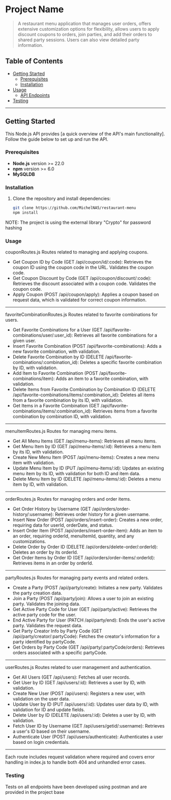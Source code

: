 # Project Name

> A restaurant menu application that manages user orders, offers extensive customization options for flexibility, allows users to apply discount coupons to orders, join parties, and add their orders to shared party sessions. Users can also view detailed party information.
## Table of Contents

- [Getting Started](#getting-started)
  - [Prerequisites](#prerequisites)
  - [Installation](#installation)
- [Usage](#usage)
  - [API Endpoints](#api-endpoints)
- [Testing](#testing)


---

## Getting Started

This Node.js API provides [a quick overview of the API's main functionality]. Follow the guide below to set up and run the API.

### Prerequisites

- **Node.js** version >= 22.0
- **npm** version >= 6.0
- **MySQLDB**

### Installation

1. Clone the repository and install dependencies:
   ```bash
   git clone https://github.com/MichelNA5/restaurant-menu
   npm install 
   ```
NOTE: The project is using the external library "Crypto" for password hashing

### Usage
couponRoutes.js
Routes related to managing and applying coupons.

- Get Coupon ID by Code (GET /api/coupon/id/:code): Retrieves the coupon ID using the coupon code in the URL. Validates the coupon code.
- Get Coupon Discount by Code (GET /api/coupon/discount/:code): Retrieves the discount associated with a coupon code. Validates the coupon code.
- Apply Coupon (POST /api/coupon/apply): Applies a coupon based on request data, which is validated for correct coupon information.

---

favoriteCombinationRoutes.js
Routes related to favorite combinations for users.

- Get Favorite Combinations for a User (GET /api/favorite-combinations/user/:user_id): Retrieves all favorite combinations for a given user.
- Insert Favorite Combination (POST /api/favorite-combinations): Adds a new favorite combination, with validation.
- Delete Favorite Combination by ID (DELETE /api/favorite-combinations/:combination_id): Deletes a specific favorite combination by ID, with validation.
- Add Item to Favorite Combination (POST /api/favorite-combinations/item): Adds an item to a favorite combination, with validation.
- Delete Items from Favorite Combination by Combination ID (DELETE /api/favorite-combinations/items/:combination_id): Deletes all items from a favorite combination by its ID, with validation.
- Get Items in a Favorite Combination (GET /api/favorite-combinations/items/:combination_id): Retrieves items from a favorite combination by combination ID, with validation.

---

menuItemRoutes.js
Routes for managing menu items.

- Get All Menu Items (GET /api/menu-items): Retrieves all menu items.
- Get Menu Item by ID (GET /api/menu-items/:id): Retrieves a menu item by its ID, with validation.
- Create New Menu Item (POST /api/menu-items): Creates a new menu item with validation.
- Update Menu Item by ID (PUT /api/menu-items/:id): Updates an existing menu item by its ID, with validation for both ID and item data.
- Delete Menu Item by ID (DELETE /api/menu-items/:id): Deletes a menu item by ID, with validation.

---

orderRoutes.js
Routes for managing orders and order items.

- Get Order History by Username (GET /api/orders/order-history/:username): Retrieves order history for a given username.
- Insert New Order (POST /api/orders/insert-order): Creates a new order, requiring data for userId, orderDate, and status.
- Insert Order Item (POST /api/orders/insert-order-item): Adds an item to an order, requiring orderId, menuItemId, quantity, and any customizations.
- Delete Order by Order ID (DELETE /api/orders/delete-order/:orderId): Deletes an order by its orderId.
- Get Order Items by Order ID (GET /api/orders/order-items/:orderId): Retrieves items in an order by orderId.

---

partyRoutes.js
Routes for managing party events and related orders.

- Create a Party (POST /api/party/create): Initiates a new party. Validates the party creation data.
- Join a Party (POST /api/party/join): Allows a user to join an existing party. Validates the joining data.
- Get Active Party Code for User (GET /api/party/active): Retrieves the active party code for the user.
- End Active Party for User (PATCH /api/party/end): Ends the user's active party. Validates the request data.
- Get Party Creator Info by Party Code (GET /api/party/creator/:partyCode): Fetches the creator's information for a party identified by partyCode.
- Get Orders by Party Code (GET /api/party/:partyCode/orders): Retrieves orders associated with a specific partyCode.

---

userRoutes.js
Routes related to user management and authentication.

- Get All Users (GET /api/users): Fetches all user records.
- Get User by ID (GET /api/users/:id): Retrieves a user by ID, with validation.
- Create New User (POST /api/users): Registers a new user, with validation on the user data.
- Update User by ID (PUT /api/users/:id): Updates user data by ID, with validation for ID and update fields.
- Delete User by ID (DELETE /api/users/:id): Deletes a user by ID, with validation.
- Fetch User ID by Username (GET /api/users/getid/:username): Retrieves a user's ID based on their username.
- Authenticate User (POST /api/users/authenticate): Authenticates a user based on login credentials.

---

Each route includes request validation where required and covers error handling in index.js to handle both 404 and unhandled error cases.

### Testing

Tests on all endpoints have been developed using postman and are provided in the project base 

